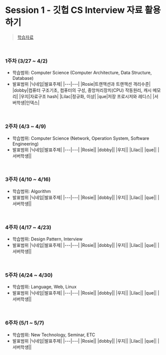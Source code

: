 # Session 1 - 깃헙 CS Interview 자료 활용하기
> [학습자료](https://github.com/gyoogle/tech-interview-for-developer)

</br>

### 1주차 (3/27 ~ 4/2)
+ 학습범위: Computer Science (Computer Architecture, Data Structure, Database)
+ 발표범위
  |닉네임|발표주제|
  |---|---|
  |Rosie|트랜잭션과 트랜잭션 격리수준|
  |dobby|컴퓨터 구조기초, 컴퓨터의 구성, 중앙처리장치(CPU) 작동원리, 캐시 메모리|
  |우지|자료구조 hash|
  |Lilac|정규화, 이상|
  |que|저장 프로시저와 레디스|
  |서버학생|인덱스|

</br>

### 2주차 (4/3 ~ 4/9)
+ 학습범위: Computer Science (Network, Operation System, Software Engineering)
+ 발표범위
  |닉네임|발표주제|
  |---|---|
  |Rosie||
  |dobby||
  |우지||
  |Lilac||
  |que||
  |서버학생||
 
</br>
 
### 3주차 (4/10 ~ 4/16)
+ 학습범위: Algorithm
+ 발표범위
  |닉네임|발표주제|
  |---|---|
  |Rosie||
  |dobby||
  |우지||
  |Lilac||
  |que||
  |서버학생||
 
</br>
 
### 4주차 (4/17 ~ 4/23)
+ 학습범위: Design Pattern, Interview
+ 발표범위
  |닉네임|발표주제|
  |---|---|
  |Rosie||
  |dobby||
  |우지||
  |Lilac||
  |que||
  |서버학생||
 
</br>
 
### 5주차 (4/24 ~ 4/30)
+ 학습범위: Language, Web, Linux
+ 발표범위
  |닉네임|발표주제|
  |---|---|
  |Rosie||
  |dobby||
  |우지||
  |Lilac||
  |que||
  |서버학생||
  
</br>

### 6주차 (5/1 ~ 5/7)
+ 학습범위: New Technology, Seminar, ETC
+ 발표범위
  |닉네임|발표주제|
  |---|---|
  |Rosie||
  |dobby||
  |우지||
  |Lilac||
  |que||
  |서버학생||
